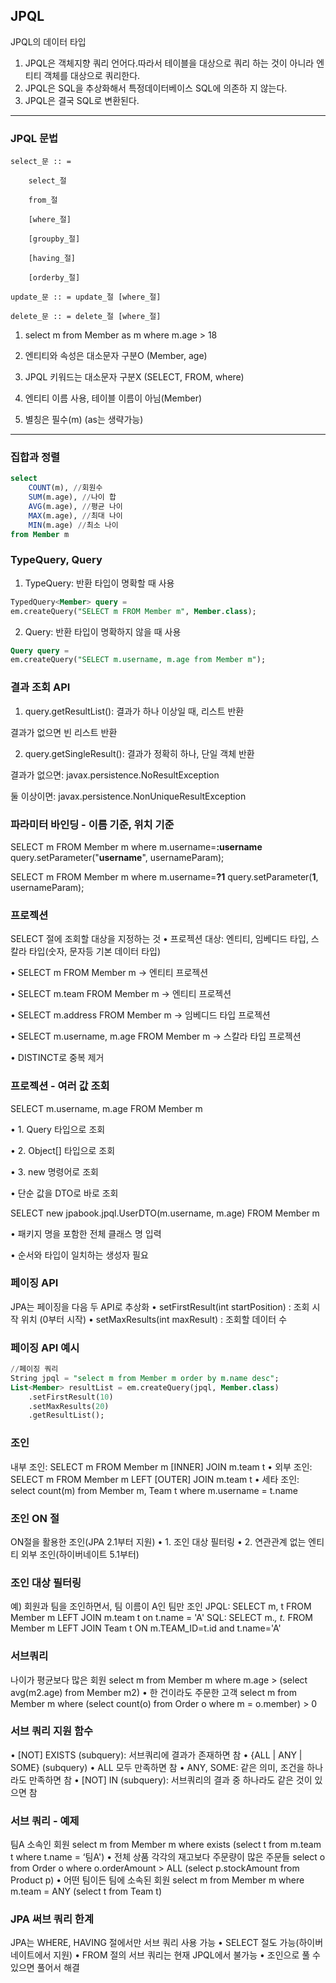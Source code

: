 ## JPQL

JPQL의 데이터 타입

1) JPQL은 객체지향 쿼리 언어다.따라서 테이블을 대상으로 쿼리
하는 것이 아니라 엔티티 객체를 대상으로 쿼리한다.
2) JPQL은 SQL을 추상화해서 특정데이터베이스 SQL에 의존하
지 않는다.
3) JPQL은 결국 SQL로 변환된다.

---

### JPQL 문법

    select_문 :: =
    
        select_절
    
        from_절
    
        [where_절]
    
        [groupby_절]
    
        [having_절]
    
        [orderby_절]
    
    update_문 :: = update_절 [where_절]
    
    delete_문 :: = delete_절 [where_절]


1) select m from Member as m where m.age > 18

2) 엔티티와 속성은 대소문자 구분O (Member, age)

3) JPQL 키워드는 대소문자 구분X (SELECT, FROM, where)

4) 엔티티 이름 사용, 테이블 이름이 아님(Member)

5) 별칭은 필수(m) (as는 생략가능)


---

### 집합과 정렬

```sql
select
    COUNT(m), //회원수
    SUM(m.age), //나이 합
    AVG(m.age), //평균 나이
    MAX(m.age), //최대 나이
    MIN(m.age) //최소 나이
from Member m
```

### TypeQuery, Query

1) TypeQuery: 반환 타입이 명확할 때 사용

```sql
TypedQuery<Member> query =
em.createQuery("SELECT m FROM Member m", Member.class);
```

2) Query: 반환 타입이 명확하지 않을 때 사용

```sql
Query query =
em.createQuery("SELECT m.username, m.age from Member m");
```

### 결과 조회 API

1) query.getResultList(): 결과가 하나 이상일 때, 리스트 반환

결과가 없으면 빈 리스트 반환

2) query.getSingleResult(): 결과가 정확히 하나, 단일 객체 반환

결과가 없으면: javax.persistence.NoResultException

둘 이상이면: javax.persistence.NonUniqueResultException


### 파라미터 바인딩 - 이름 기준, 위치 기준

SELECT m FROM Member m where m.username=**:username**
query.setParameter("**username**", usernameParam);

SELECT m FROM Member m where m.username=**?1**
query.setParameter(**1**, usernameParam);


### 프로젝션

SELECT 절에 조회할 대상을 지정하는 것
• 프로젝션 대상: 엔티티, 임베디드 타입, 스칼라 타입(숫자, 문자등 기본 데이터 타입)

• SELECT m FROM Member m -> 엔티티 프로젝션

• SELECT m.team FROM Member m -> 엔티티 프로젝션

• SELECT m.address FROM Member m -> 임베디드 타입 프로젝션

• SELECT m.username, m.age FROM Member m -> 스칼라 타입 프로젝션

• DISTINCT로 중복 제거


### 프로젝션 - 여러 값 조회
SELECT m.username, m.age FROM Member m

• 1. Query 타입으로 조회

• 2. Object[] 타입으로 조회

• 3. new 명령어로 조회

• 단순 값을 DTO로 바로 조회

SELECT new jpabook.jpql.UserDTO(m.username, m.age) FROM Member m

• 패키지 명을 포함한 전체 클래스 명 입력

• 순서와 타입이 일치하는 생성자 필요

### 페이징 API

JPA는 페이징을 다음 두 API로 추상화
• setFirstResult(int startPosition) : 조회 시작 위치
(0부터 시작)
• setMaxResults(int maxResult) : 조회할 데이터 수

### 페이징 API 예시
```sql
//페이징 쿼리
String jpql = "select m from Member m order by m.name desc";
List<Member> resultList = em.createQuery(jpql, Member.class)
    .setFirstResult(10)
    .setMaxResults(20)
    .getResultList();
```

### 조인

내부 조인:
SELECT m FROM Member m [INNER] JOIN m.team t
• 외부 조인:
SELECT m FROM Member m LEFT [OUTER] JOIN m.team t
• 세타 조인:
select count(m) from Member m, Team t where m.username
= t.name

### 조인 ON 절

ON절을 활용한 조인(JPA 2.1부터 지원)
• 1. 조인 대상 필터링
• 2. 연관관계 없는 엔티티 외부 조인(하이버네이트 5.1부터)

### 조인 대상 필터링
예) 회원과 팀을 조인하면서, 팀 이름이 A인 팀만 조인
JPQL:
SELECT m, t FROM Member m LEFT JOIN m.team t on t.name = 'A'
SQL:
SELECT m.*, t.* FROM
Member m LEFT JOIN Team t ON m.TEAM_ID=t.id and t.name='A'

### 서브쿼리

나이가 평균보다 많은 회원
select m from Member m
where m.age > (select avg(m2.age) from Member m2)
• 한 건이라도 주문한 고객
select m from Member m
where (select count(o) from Order o where m = o.member) > 0


### 서브 쿼리 지원 함수

• [NOT] EXISTS (subquery): 서브쿼리에 결과가 존재하면 참
• {ALL | ANY | SOME} (subquery)
• ALL 모두 만족하면 참
• ANY, SOME: 같은 의미, 조건을 하나라도 만족하면 참
• [NOT] IN (subquery): 서브쿼리의 결과 중 하나라도 같은 것이 있으면 참


### 서브 쿼리 - 예제
팀A 소속인 회원
select m from Member m
where exists (select t from m.team t where t.name = ‘팀A')
• 전체 상품 각각의 재고보다 주문량이 많은 주문들
select o from Order o
where o.orderAmount > ALL (select p.stockAmount from Product p)
• 어떤 팀이든 팀에 소속된 회원
select m from Member m
where m.team = ANY (select t from Team t)

### JPA 써브 쿼리 한계

JPA는 WHERE, HAVING 절에서만 서브 쿼리 사용 가능
• SELECT 절도 가능(하이버네이트에서 지원)
• FROM 절의 서브 쿼리는 현재 JPQL에서 불가능
• 조인으로 풀 수 있으면 풀어서 해결

